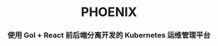 <!--suppress HtmlDeprecatedAttribute -->
<h1 align="center">PHOENIX</h1>
<h3 align="center">使用 Gol + React 前后端分离开发的 Kubernetes 运维管理平台</h3>

<p align="center">
  <a>
    <img src="https://img.shields.io/badge/-Golang v1.20-blue?style=flat-square&logo=go&logoColor=white" alt="">
  </a>
  <a>
    <img src="https://img.shields.io/badge/-React v18.2.0-blue?style=flat-square&logo=react&logoColor=white&link=mailto:ezops.cn@gmail.com" alt="">
  </a>
</p>
